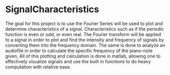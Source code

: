 # SignalCharacteristics

The goal for this project is to use the Fourier Series will be used to plot and determine characteristics of a signal. Characteristics such as if the periodic function is even or odd, or even real. The Fourier transform will be applied to a signal in order to plot and find the intensity and frequency of signals by converting them into the frequency domain. The same is done to analyze an audiofile in order to calculate the specific frequency of the piano-note given, All of this plotting and calculation is done in matlab, allowing one to effectively visualize signals and use the built in functions to do heavy computation with relative ease.

